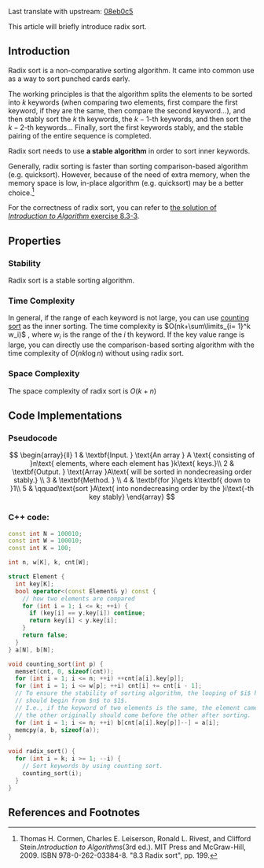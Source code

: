 Last translate with upstream: [08eb0c5](https://github.com/OI-wiki/OI-wiki/commit/08eb0c53b1ad55b518b0f5f7a569c25b8c1215b2#diff-866abbd72e16b1cfabe2b2f7dbc5433a8a141b2e86be23e889602ea5ad2aab7f)

This article will briefly introduce radix sort.

## Introduction

Radix sort is a non-comparative sorting algorithm. It came into common use as a way to sort punched cards early.

The working principles is that the algorithm splits the elements to be sorted into $k$ keywords (when comparing two elements, first compare the first keyword, if they are the same, then compare the second keyword...), and then stably sort the $k$ th keywords, the $k-1$-th keywords, and then sort the $k-2$-th keywords... Finally, sort the first keywords stably, and the stable pairing of the entire sequence is completed.

Radix sort needs to use **a stable algorithm** in order to sort inner keywords.

Generally, radix sorting is faster than sorting comparison-based algorithm (e.g. quicksort). However, because of the need of extra memory, when the memory space is low, in-place algorithm (e.g. quicksort) may be a better choice.[^ref1] 

For the correctness of radix sort, you can refer to [the solution of *Introduction to Algorithm* exercise 8.3-3](https://walkccc.github.io/CLRS/Chap08/8.3/#83-3).

## Properties

### Stability

Radix sort is a stable sorting algorithm.

### Time Complexity

In general, if the range of each keyword is not large, you can use [counting sort](./counting-sort.md) as the inner sorting. The time complexity is $O(nk+\sum\limits_{i= 1}^k w_i)$ , where $w_i$ is the range of the $i$ th keyword. If the key value range is large, you can directly use the comparison-based sorting algorithm with the time complexity of $O(nk\log n)$ without using radix sort.

### Space Complexity

The space complexity of radix sort is $O(k+n)$

## Code Implementations

### Pseudocode

$$
\begin{array}{ll}
1 & \textbf{Input. } \text{An array } A \text{ consisting of }n\text{ elements, where each element has }k\text{ keys.}\\
2 & \textbf{Output. } \text{Array }A\text{ will be sorted in nondecreasing order stably.} \\
3 & \textbf{Method. }  \\
4 & \textbf{for }i\gets k\textbf{ down to }1\\
5 & \qquad\text{sort }A\text{ into nondecreasing order by the }i\text{-th key stably}
\end{array}
$$

### C++ code:

```cpp
const int N = 100010;
const int W = 100010;
const int K = 100;

int n, w[K], k, cnt[W];

struct Element {
  int key[K];
  bool operator<(const Element& y) const {
    // how two elements are compared
    for (int i = 1; i <= k; ++i) {
      if (key[i] == y.key[i]) continue;
      return key[i] < y.key[i];
    }
    return false;
  }
} a[N], b[N];

void counting_sort(int p) {
  memset(cnt, 0, sizeof(cnt));
  for (int i = 1; i <= n; ++i) ++cnt[a[i].key[p]];
  for (int i = 1; i <= w[p]; ++i) cnt[i] += cnt[i - 1];
  // To ensure the stability of sorting algorithm, the looping of $i$ here 
  // should begin from $n$ to $1$.
  // I.e., if the keyword of two elements is the same, the element came before
  // the other originally should come before the other after sorting.
  for (int i = 1; i <= n; ++i) b[cnt[a[i].key[p]]--] = a[i];
  memcpy(a, b, sizeof(a));
}

void radix_sort() {
  for (int i = k; i >= 1; --i) {
    // Sort keywords by using counting sort.
    counting_sort(i);
  }
}
```

## References and Footnotes

[^ref1]: Thomas H. Cormen, Charles E. Leiserson, Ronald L. Rivest, and Clifford Stein.*Introduction to Algorithms*(3rd ed.). MIT Press and McGraw-Hill, 2009. ISBN 978-0-262-03384-8. "8.3 Radix sort", pp. 199.
